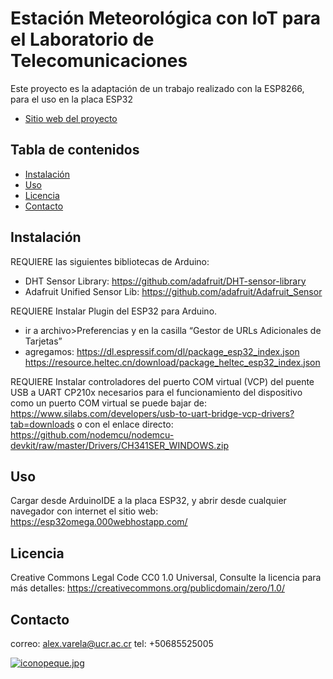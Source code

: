 # Estación Meteorológica con IoT para el Laboratorio de Telecomunicaciones

Este proyecto es la adaptación de un trabajo realizado con la ESP8266, para el uso en la placa ESP32


- [Sitio web del proyecto](https://esp32omega.000webhostapp.com/)
## Tabla de contenidos

- [Instalación](#instalación)
- [Uso](#Uso)
- [Licencia](#licencia)
- [Contacto](#contacto)

## Instalación

REQUIERE las siguientes bibliotecas de Arduino:
- DHT Sensor Library: https://github.com/adafruit/DHT-sensor-library
- Adafruit Unified Sensor Lib: https://github.com/adafruit/Adafruit_Sensor

REQUIERE Instalar Plugin del ESP32 para Arduino.
- ir a archivo>Preferencias y en la casilla  “Gestor de URLs Adicionales de Tarjetas”
- agregamos: https://dl.espressif.com/dl/package_esp32_index.json  https://resource.heltec.cn/download/package_heltec_esp32_index.json

REQUIERE Instalar controladores del puerto COM virtual (VCP) del puente USB a UART CP210x
necesarios para el funcionamiento del dispositivo como un puerto COM virtual
se puede bajar de: https://www.silabs.com/developers/usb-to-uart-bridge-vcp-drivers?tab=downloads
o con el enlace directo: https://github.com/nodemcu/nodemcu-devkit/raw/master/Drivers/CH341SER_WINDOWS.zip

## Uso 

Cargar desde ArduinoIDE a la placa ESP32, y abrir desde cualquier navegador con internet el sitio web: https://esp32omega.000webhostapp.com/

## Licencia

Creative Commons Legal Code CC0 1.0 Universal, Consulte la licencia para más detalles: https://creativecommons.org/publicdomain/zero/1.0/

## Contacto

correo: alex.varela@ucr.ac.cr tel: +50685525005

[![iconopeque.jpg](https://i.postimg.cc/hvtdRL0p/iconopeque.jpg)](https://postimg.cc/k6L4xtzb)